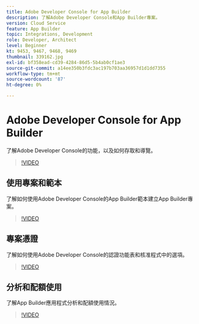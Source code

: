 ```yaml
---
title: Adobe Developer Console for App Builder
description: 了解Adobe Developer Console和App Builder專案。
version: Cloud Service
feature: App Builder
topic: Integrations, Development
role: Developer, Architect
level: Beginner
kt: 9453, 9467, 9468, 9469
thumbnail: 339162.jpg
exl-id: bf358ead-cd39-4284-86d5-5b4ab0cf1ae3
source-git-commit: a14ee350b3fdc3ac197b703aa36957d1d1dd7355
workflow-type: tm+mt
source-wordcount: '87'
ht-degree: 0%

---
```


# Adobe Developer Console for App Builder

了解Adobe Developer Console的功能，以及如何存取和導覽。

>[!VIDEO](https://video.tv.adobe.com/v/339162/?quality=12&learn=on)

## 使用專案和範本

了解如何使用Adobe Developer Console的App Builder範本建立App Builder專案。

>[!VIDEO](https://video.tv.adobe.com/v/339163/?quality=12&learn=on)

## 專案憑證

了解如何使用Adobe Developer Console的認證功能表和核准程式中的選項。

>[!VIDEO](https://video.tv.adobe.com/v/339164/?quality=12&learn=on)

## 分析和配額使用

了解App Builder應用程式分析和配額使用情況。

>[!VIDEO](https://video.tv.adobe.com/v/339165/?quality=12&learn=on)
